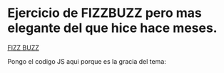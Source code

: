 # Ejercicio de FIZZBUZZ pero mas elegante del que hice hace meses.

[FIZZ BUZZ](https://gemmaclaverodelmoral.github.io/NewFizzBuzz/) 

Pongo el codigo JS aqui porque es la gracia del tema:




                                                        
